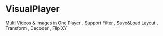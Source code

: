 # VisualPlayer
Multi Videos &amp; Images in One Player , Support Filter , Save&amp;Load Layout , Transform , Decoder , Flip XY
